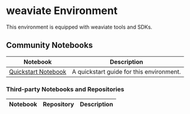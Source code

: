 
# weaviate Environment

This environment is equipped with weaviate tools and SDKs.

## Community Notebooks

| Notebook | Description |
| -------- | ----------- |
| [Quickstart Notebook](./quickstart.ipynb) | A quickstart guide for this environment. |

### Third-party Notebooks and Repositories

| Notebook | Repository | Description |
| -------- | ---------- | ----------- |

